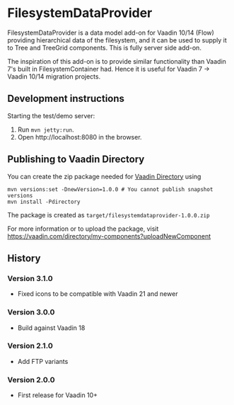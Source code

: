 # FilesystemDataProvider

FilesystemDataProvider is a data model add-on for Vaadin 10/14 (Flow) providing hierarchical
data of the filesystem, and it can be used to supply it to Tree and TreeGrid components.
This is fully server side add-on.

The inspiration of this add-on is to provide similar functionality than Vaadin 7's 
built in FilesystemContainer had. Hence it is useful for Vaadin 7 -> Vaadin 10/14 migration projects.

## Development instructions

Starting the test/demo server:
1. Run `mvn jetty:run`.
2. Open http://localhost:8080 in the browser.

## Publishing to Vaadin Directory

You can create the zip package needed for [Vaadin Directory](https://vaadin.com/directory/) using
```
mvn versions:set -DnewVersion=1.0.0 # You cannot publish snapshot versions 
mvn install -Pdirectory
```

The package is created as `target/filesystemdataprovider-1.0.0.zip`

For more information or to upload the package, visit https://vaadin.com/directory/my-components?uploadNewComponent

## History

### Version 3.1.0
- Fixed icons to be compatible with Vaadin 21 and newer

### Version 3.0.0
- Build against Vaadin 18

### Version 2.1.0
- Add FTP variants

### Version 2.0.0
- First release for Vaadin 10+
